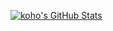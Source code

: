 [![koho's GitHub Stats](https://github-readme-stats.vercel.app/api?username=koho)](https://github.com/anuraghazra/github-readme-stats)

